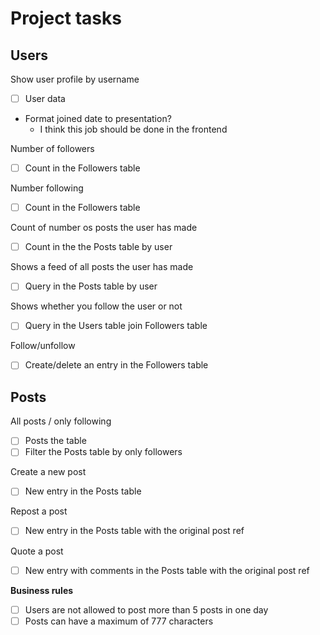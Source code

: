 # Project tasks

## Users

Show user profile by username

- [ ] User data
- Format joined date to presentation?
  - I think this job should be done in the frontend

Number of followers

- [ ] Count in the Followers table

Number following

- [ ] Count in the Followers table

Count of number os posts the user has made

- [ ] Count in the the Posts table by user

Shows a feed of all posts the user has made

- [ ] Query in the Posts table by user

Shows whether you follow the user or not

- [ ] Query in the Users table join Followers table

Follow/unfollow

- [ ] Create/delete an entry in the Followers table

## Posts

All posts / only following

- [ ] Posts the table
- [ ] Filter the Posts table by only followers

Create a new post

- [ ] New entry in the Posts table

Repost a post

- [ ] New entry in the Posts table with the original post ref

Quote a post

- [ ] New entry with comments in the Posts table with the original post ref

**Business rules**

- [ ] Users are not allowed to post more than 5 posts in one day
- [ ] Posts can have a maximum of 777 characters
